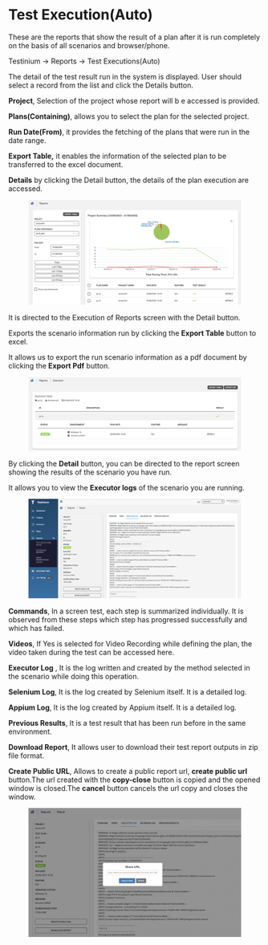 # Test Execution(Auto)

These are the reports that show the result of a plan after it is run completely on the basis of all scenarios and browser/phone.

Testinium -> Reports -> Test Executions(Auto)

The detail of the test result run in the system is displayed. User should select a record from the list and click the Details button.

**Project**, Selection of the project whose report will b e accessed is provided.

**Plans(Containing)**, allows you to select the plan for the selected project.

**Run Date(From)**, it provides the fetching of the plans that were run in the date range.

**Export Table,** it enables the information of the selected plan to be transferred to the excel document.

**Details** by clicking the Detail button, the details of the plan execution are accessed.

<figure><img src="../.gitbook/assets/Ekran Resmi 2023-06-21 08.11.01.png" alt=""><figcaption></figcaption></figure>

It is directed to the Execution of Reports screen with the Detail button.&#x20;

Exports the scenario information run by clicking the **Export Table** button to excel.

It allows us to export the run scenario information as a pdf document by clicking the **Export Pdf** button.

<figure><img src="../.gitbook/assets/Ekran Resmi 2023-06-21 08.13.13.png" alt=""><figcaption></figcaption></figure>



By clicking the **Detail** button, you can be directed to the report screen showing the results of the scenario you have run.

It allows you to view the **Executor logs** of the scenario you are running.

<figure><img src="../.gitbook/assets/Ekran Resmi 2023-06-21 08.16.43 (1).png" alt=""><figcaption></figcaption></figure>

**Commands**, In a screen test, each step is summarized individually. It is observed from these steps which step has progressed successfully and which has failed.&#x20;

**Videos**, If Yes is selected for Video Recording while defining the plan, the video taken during the test can be accessed here.&#x20;

**Executor Log** , It is the log written and created by the method selected in the scenario while doing this operation.&#x20;

**Selenium Log**, It is the log created by Selenium itself. It is a detailed log. &#x20;

**Appium Log**, It is the log created by Appium itself. It is a detailed log.&#x20;

**Previous Results**, It is a test result that has been run before in the same environment.&#x20;

**Download Report**, It allows user to download their test report outputs in zip file format.&#x20;

**Create Public URL**, Allows to create a public report url, **create public url** button.The url created with the **copy-close** button is copied and the opened window is closed.The **cancel** button cancels the url copy and closes the window.

<figure><img src="../.gitbook/assets/Ekran Resmi 2023-06-21 08.36.53.png" alt=""><figcaption></figcaption></figure>
